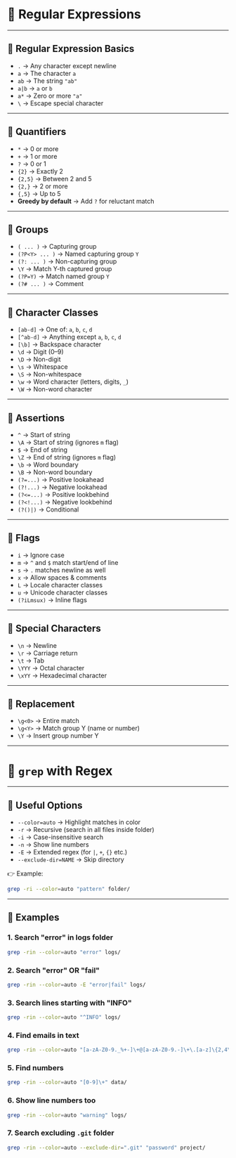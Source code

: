 # 📘 Regular Expressions

---

## 🔹 Regular Expression Basics

* `.` → Any character except newline
* `a` → The character `a`
* `ab` → The string `"ab"`
* `a|b` → `a` or `b`
* `a*` → Zero or more `"a"`
* `\` → Escape special character

---

## 🔹 Quantifiers

* `*` → 0 or more
* `+` → 1 or more
* `?` → 0 or 1
* `{2}` → Exactly 2
* `{2,5}` → Between 2 and 5
* `{2,}` → 2 or more
* `{,5}` → Up to 5
* **Greedy by default** → Add `?` for reluctant match

---

## 🔹 Groups

* `( ... )` → Capturing group
* `(?P<Y> ... )` → Named capturing group `Y`
* `(?: ... )` → Non-capturing group
* `\Y` → Match Y-th captured group
* `(?P=Y)` → Match named group `Y`
* `(?# ... )` → Comment

---

## 🔹 Character Classes

* `[ab-d]` → One of: `a`, `b`, `c`, `d`
* `[^ab-d]` → Anything except `a`, `b`, `c`, `d`
* `[\b]` → Backspace character
* `\d` → Digit (0–9)
* `\D` → Non-digit
* `\s` → Whitespace
* `\S` → Non-whitespace
* `\w` → Word character (letters, digits, `_`)
* `\W` → Non-word character

---

## 🔹 Assertions

* `^` → Start of string
* `\A` → Start of string (ignores `m` flag)
* `$` → End of string
* `\Z` → End of string (ignores `m` flag)
* `\b` → Word boundary
* `\B` → Non-word boundary
* `(?=...)` → Positive lookahead
* `(?!...)` → Negative lookahead
* `(?<=...)` → Positive lookbehind
* `(?<!...)` → Negative lookbehind
* `(?()|)` → Conditional

---

## 🔹 Flags

* `i` → Ignore case
* `m` → `^` and `$` match start/end of line
* `s` → `.` matches newline as well
* `x` → Allow spaces & comments
* `L` → Locale character classes
* `u` → Unicode character classes
* `(?iLmsux)` → Inline flags

---

## 🔹 Special Characters

* `\n` → Newline
* `\r` → Carriage return
* `\t` → Tab
* `\YYY` → Octal character
* `\xYY` → Hexadecimal character

---

## 🔹 Replacement

* `\g<0>` → Entire match
* `\g<Y>` → Match group Y (name or number)
* `\Y` → Insert group number Y

---

# 📘 `grep` with Regex

---

## 🔹 Useful Options

* `--color=auto` → Highlight matches in color
* `-r` → Recursive (search in all files inside folder)
* `-i` → Case-insensitive search
* `-n` → Show line numbers
* `-E` → Extended regex (for `|`, `+`, `{}` etc.)
* `--exclude-dir=NAME` → Skip directory

👉 Example:

```bash
grep -ri --color=auto "pattern" folder/
```

---

## 🔹 Examples

### 1. Search "error" in logs folder

```bash
grep -rin --color=auto "error" logs/
```

### 2. Search "error" OR "fail"

```bash
grep -rin --color=auto -E "error|fail" logs/
```

### 3. Search lines starting with "INFO"

```bash
grep -rin --color=auto "^INFO" logs/
```

### 4. Find emails in text

```bash
grep -rin --color=auto "[a-zA-Z0-9._%+-]\+@[a-zA-Z0-9.-]\+\.[a-z]\{2,4\}" docs/
```

### 5. Find numbers

```bash
grep -rin --color=auto "[0-9]\+" data/
```

### 6. Show line numbers too

```bash
grep -rin --color=auto "warning" logs/
```

### 7. Search excluding `.git` folder

```bash
grep -rin --color=auto --exclude-dir=".git" "password" project/
```
